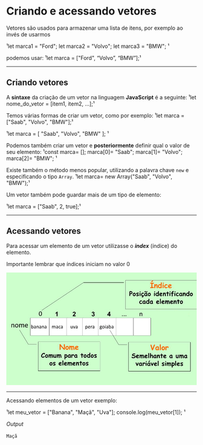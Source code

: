 # Criando e acessando vetores

Vetores são usados para armazenar uma lista de itens, por exemplo ao invés de usarmos

¹let marca1 = "Ford";
let marca2 = "Volvo";
let marca3 = "BMW";
¹

podemos usar:
¹let marca = ["Ford", “Volvo”, “BMW”];¹
___

## Criando vetores

A **sintaxe** da criação de um vetor na linguagem **JavaScript** é a seguinte:
¹let nome_do_vetor = [item1, item2, ...];¹

Temos várias formas de criar um vetor, como por exemplo:
¹let marca = ["Saab", "Volvo", "BMW"];¹

¹let marca = [
  "Saab",
  "Volvo",
  "BMW"
]; 
¹

Podemos também criar um vetor e **posteriormente** definir qual o valor de seu elemento:
¹const marca= [];
marca[0]= "Saab";
marca[1]= "Volvo";
marca[2]= "BMW";
¹

Existe também o método menos popular, utilizando a palavra chave ```new``` e especificando o tipo ```Array```.
¹let marca= new Array("Saab", "Volvo", "BMW");¹

Um vetor também pode guardar mais de um tipo de elemento:

¹let marca = ["Saab", 2, true];¹

___

## Acessando vetores

Para acessar um elemento de um vetor utilizasse o ***index*** (índice) do elemento.

Importante lembrar que índices iniciam no valor 0

![Diagrama de fluxo](./markdown/Volume3/Exercicio_1/imgIndex.png)
___
Acessando elementos de um vetor exemplo:

¹let meu_vetor = ["Banana", "Maçã", "Uva"];
console.log(meu_vetor[1]);
¹

*Output*

```Maçã```
